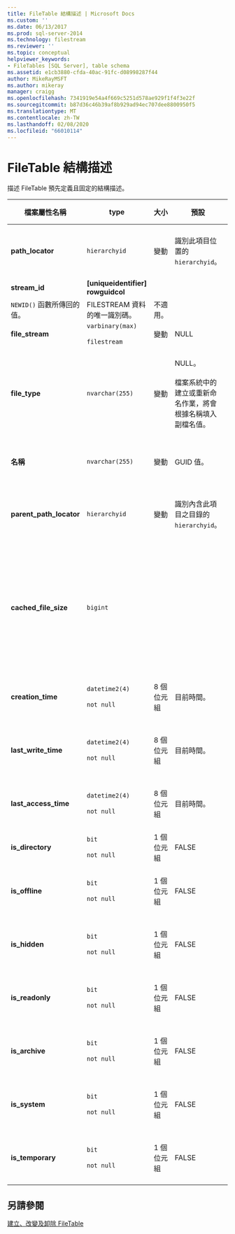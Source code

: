 ```yaml
---
title: FileTable 結構描述 | Microsoft Docs
ms.custom: ''
ms.date: 06/13/2017
ms.prod: sql-server-2014
ms.technology: filestream
ms.reviewer: ''
ms.topic: conceptual
helpviewer_keywords:
- FileTables [SQL Server], table schema
ms.assetid: e1cb3880-cfda-40ac-91fc-d08998287f44
author: MikeRayMSFT
ms.author: mikeray
manager: craigg
ms.openlocfilehash: 7341919e54a4f669c5251d578ae929f1f4f3e22f
ms.sourcegitcommit: b87d36c46b39af8b929ad94ec707dee8800950f5
ms.translationtype: MT
ms.contentlocale: zh-TW
ms.lasthandoff: 02/08/2020
ms.locfileid: "66010114"
---
```

# <a name="filetable-schema"></a>FileTable 結構描述
  描述 FileTable 預先定義且固定的結構描述。  
  
|檔案屬性名稱|type|大小|預設|描述|檔案系統可存取性|  
|-------------------------|----------|----------|-------------|-----------------|-------------------------------|  
|**path_locator**|`hierarchyid`|變動|識別此項目位置的 `hierarchyid`。|此節點在階層式 FileNamespace 中的位置。<br /><br /> 資料表的主索引鍵。|可透過設定 Windows 路徑值加以建立及修改。|  
|**stream_id**|**[uniqueidentifier] rowguidcol**||
  `NEWID()` 函數所傳回的值。|FILESTREAM 資料的唯一識別碼。|不適用。|  
|**file_stream**|`varbinary(max)`<br /><br /> `filestream`|變動|NULL|包含 FILESTREAM 資料。|不適用。|  
|**file_type**|`nvarchar(255)`|變動|NULL。<br /><br /> 檔案系統中的建立或重新命名作業，將會根據名稱填入副檔名值。|代表檔案的類型。<br /><br /> 當您建立全文檢索索引時，此資料行可用以做為 `TYPE COLUMN`。<br /><br /> **file_type**是保存的計算資料行。|自動計算， 無法設定。|  
|**名稱**|`nvarchar(255)`|變動|GUID 值。|檔案或目錄名稱。|可使用 Windows API 加以建立或修改。|  
|**parent_path_locator**|`hierarchyid`|變動|識別內含此項目之目錄的 `hierarchyid`。|上層目錄的 `hierarchyid`。<br /><br /> **parent_path_locator**是保存的計算資料行。|自動計算， 無法設定。|  
|**cached_file_size**|`bigint`|||FILESTREAM 資料的大小 (以位元組為單位)。<br /><br /> **cached_file_size**是保存的計算資料行。|雖然快取的檔案大小會自動保持最新狀態，不過在少見的情況下，它可能會呈現未同步狀態。 若要計算確切的大小，請使用 `DATALENGTH()` 函數。|  
|**creation_time**|`datetime2(4)`<br /><br /> `not null`|8 個位元組|目前時間。|建立檔案的日期與時間。|自動計算， 也可以使用 Windows API 加以設定。|  
|**last_write_time**|`datetime2(4)`<br /><br /> `not null`|8 個位元組|目前時間。|上次更新檔案的日期與時間。|自動計算， 也可以使用 Windows API 加以設定。|  
|**last_access_time**|`datetime2(4)`<br /><br /> `not null`|8 個位元組|目前時間。|上次存取檔案的日期與時間。|自動計算， 也可以使用 Windows API 加以設定。|  
|**is_directory**|`bit`<br /><br /> `not null`|1 個位元組|FALSE|指出資料列是否代表目錄。 此值會自動計算，而且無法設定。|自動計算， 無法設定。|  
|**is_offline**|`bit`<br /><br /> `not null`|1 個位元組|FALSE|離線檔案屬性。|自動計算， 也可以使用 Windows API 加以設定。|  
|**is_hidden**|`bit`<br /><br /> `not null`|1 個位元組|FALSE|隱藏檔案屬性。|自動計算， 也可以使用 Windows API 加以設定。|  
|**is_readonly**|`bit`<br /><br /> `not null`|1 個位元組|FALSE|唯讀檔案屬性。|自動計算， 也可以使用 Windows API 加以設定。|  
|**is_archive**|`bit`<br /><br /> `not null`|1 個位元組|FALSE|封存屬性。|自動計算， 也可以使用 Windows API 加以設定。|  
|**is_system**|`bit`<br /><br /> `not null`|1 個位元組|FALSE|系統檔案屬性。|自動計算， 也可以使用 Windows API 加以設定。|  
|**is_temporary**|`bit`<br /><br /> `not null`|1 個位元組|FALSE|暫存檔案屬性。|自動計算， 也可以使用 Windows API 加以設定。|  
  
## <a name="see-also"></a>另請參閱  
 [建立、改變及卸除 FileTable](create-alter-and-drop-filetables.md)  
  
  
